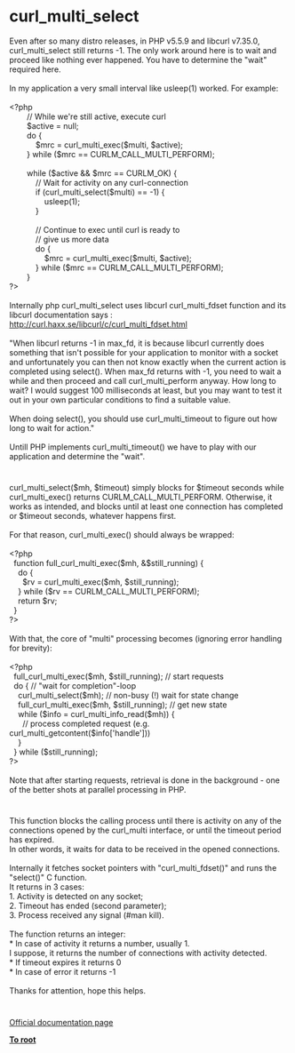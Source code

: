 # curl_multi_select




<div class="phpcode"><span class="html">
Even after so many distro releases, in PHP v5.5.9 and libcurl v7.35.0, curl_multi_select still returns -1. The only work around here is to wait and proceed like nothing ever happened. You have to determine the &quot;wait&quot; required here. <br><br>In my application a very small interval like usleep(1) worked. For example:<br><br><span class="default">&lt;?php<br>&#xA0; &#xA0; &#xA0; &#xA0; </span><span class="comment">// While we&apos;re still active, execute curl<br>&#xA0; &#xA0; &#xA0; &#xA0; </span><span class="default">$active </span><span class="keyword">= </span><span class="default">null</span><span class="keyword">;<br>&#xA0; &#xA0; &#xA0; &#xA0; do {<br>&#xA0; &#xA0; &#xA0; &#xA0; &#xA0; &#xA0; </span><span class="default">$mrc </span><span class="keyword">= </span><span class="default">curl_multi_exec</span><span class="keyword">(</span><span class="default">$multi</span><span class="keyword">, </span><span class="default">$active</span><span class="keyword">);<br>&#xA0; &#xA0; &#xA0; &#xA0; } while (</span><span class="default">$mrc </span><span class="keyword">== </span><span class="default">CURLM_CALL_MULTI_PERFORM</span><span class="keyword">);<br>&#xA0; &#xA0; <br>&#xA0; &#xA0; &#xA0; &#xA0; while (</span><span class="default">$active </span><span class="keyword">&amp;&amp; </span><span class="default">$mrc </span><span class="keyword">== </span><span class="default">CURLM_OK</span><span class="keyword">) {<br>&#xA0; &#xA0; &#xA0; &#xA0; &#xA0; &#xA0; </span><span class="comment">// Wait for activity on any curl-connection<br>&#xA0; &#xA0; &#xA0; &#xA0; &#xA0; &#xA0; </span><span class="keyword">if (</span><span class="default">curl_multi_select</span><span class="keyword">(</span><span class="default">$multi</span><span class="keyword">) == -</span><span class="default">1</span><span class="keyword">) {<br>&#xA0; &#xA0; &#xA0; &#xA0; &#xA0; &#xA0; &#xA0; &#xA0; </span><span class="default">usleep</span><span class="keyword">(</span><span class="default">1</span><span class="keyword">);<br>&#xA0; &#xA0; &#xA0; &#xA0; &#xA0; &#xA0; }<br>&#xA0; &#xA0; <br>&#xA0; &#xA0; &#xA0; &#xA0; &#xA0; &#xA0; </span><span class="comment">// Continue to exec until curl is ready to<br>&#xA0; &#xA0; &#xA0; &#xA0; &#xA0; &#xA0; // give us more data<br>&#xA0; &#xA0; &#xA0; &#xA0; &#xA0; &#xA0; </span><span class="keyword">do {<br>&#xA0; &#xA0; &#xA0; &#xA0; &#xA0; &#xA0; &#xA0; &#xA0; </span><span class="default">$mrc </span><span class="keyword">= </span><span class="default">curl_multi_exec</span><span class="keyword">(</span><span class="default">$multi</span><span class="keyword">, </span><span class="default">$active</span><span class="keyword">);<br>&#xA0; &#xA0; &#xA0; &#xA0; &#xA0; &#xA0; } while (</span><span class="default">$mrc </span><span class="keyword">== </span><span class="default">CURLM_CALL_MULTI_PERFORM</span><span class="keyword">);<br>&#xA0; &#xA0; &#xA0; &#xA0; }<br></span><span class="default">?&gt;<br></span><br>Internally php curl_multi_select uses libcurl curl_multi_fdset function and its libcurl documentation says :<br><a href="http://curl.haxx.se/libcurl/c/curl_multi_fdset.html" rel="nofollow" target="_blank">http://curl.haxx.se/libcurl/c/curl_multi_fdset.html</a><br><br>&quot;When libcurl returns -1 in max_fd, it is because libcurl currently does something that isn&apos;t possible for your application to monitor with a socket and unfortunately you can then not know exactly when the current action is completed using select(). When max_fd returns with -1, you need to wait a while and then proceed and call curl_multi_perform anyway. How long to wait? I would suggest 100 milliseconds at least, but you may want to test it out in your own particular conditions to find a suitable value. <br><br>When doing select(), you should use curl_multi_timeout to figure out how long to wait for action.&quot;<br><br>Untill PHP implements curl_multi_timeout() we have to play with our application and determine the &quot;wait&quot;.</span>
</div>
  

#


<div class="phpcode"><span class="html">
curl_multi_select($mh, $timeout) simply blocks for $timeout seconds while curl_multi_exec() returns CURLM_CALL_MULTI_PERFORM. Otherwise, it works as intended, and blocks until at least one connection has completed or $timeout seconds, whatever happens first.
<br>
<br>For that reason, curl_multi_exec() should always be wrapped:
<br>
<br><span class="default">&lt;?php
<br>&#xA0; </span><span class="keyword">function </span><span class="default">full_curl_multi_exec</span><span class="keyword">(</span><span class="default">$mh</span><span class="keyword">, &amp;</span><span class="default">$still_running</span><span class="keyword">) {
<br>&#xA0; &#xA0; do {
<br>&#xA0; &#xA0; &#xA0; </span><span class="default">$rv </span><span class="keyword">= </span><span class="default">curl_multi_exec</span><span class="keyword">(</span><span class="default">$mh</span><span class="keyword">, </span><span class="default">$still_running</span><span class="keyword">);
<br>&#xA0; &#xA0; } while (</span><span class="default">$rv </span><span class="keyword">== </span><span class="default">CURLM_CALL_MULTI_PERFORM</span><span class="keyword">);
<br>&#xA0; &#xA0; return </span><span class="default">$rv</span><span class="keyword">;
<br>&#xA0; }
<br></span><span class="default">?&gt;
<br></span>
<br>With that, the core of &quot;multi&quot; processing becomes (ignoring error handling for brevity):
<br>
<br><span class="default">&lt;?php
<br>&#xA0; full_curl_multi_exec</span><span class="keyword">(</span><span class="default">$mh</span><span class="keyword">, </span><span class="default">$still_running</span><span class="keyword">); </span><span class="comment">// start requests
<br>&#xA0; </span><span class="keyword">do { </span><span class="comment">// &quot;wait for completion&quot;-loop
<br>&#xA0; &#xA0; </span><span class="default">curl_multi_select</span><span class="keyword">(</span><span class="default">$mh</span><span class="keyword">); </span><span class="comment">// non-busy (!) wait for state change
<br>&#xA0; &#xA0; </span><span class="default">full_curl_multi_exec</span><span class="keyword">(</span><span class="default">$mh</span><span class="keyword">, </span><span class="default">$still_running</span><span class="keyword">); </span><span class="comment">// get new state
<br>&#xA0; &#xA0; </span><span class="keyword">while (</span><span class="default">$info </span><span class="keyword">= </span><span class="default">curl_multi_info_read</span><span class="keyword">(</span><span class="default">$mh</span><span class="keyword">)) {
<br>&#xA0; &#xA0; &#xA0; </span><span class="comment">// process completed request (e.g. curl_multi_getcontent($info[&apos;handle&apos;]))
<br>&#xA0; &#xA0; </span><span class="keyword">}
<br>&#xA0; } while (</span><span class="default">$still_running</span><span class="keyword">);
<br></span><span class="default">?&gt;
<br></span>
<br>Note that after starting requests, retrieval is done in the background - one of the better shots at parallel processing in PHP.</span>
</div>
  

#


<div class="phpcode"><span class="html">
This function blocks the calling process until there is activity on any of the connections opened by the curl_multi interface, or until the timeout period has expired. <br>In other words, it waits for data to be received in the opened connections.<br><br>Internally it fetches socket pointers with &quot;curl_multi_fdset()&quot; and runs the &quot;select()&quot; C function.<br>It returns in 3 cases:<br>1. Activity is detected on any socket;<br>2. Timeout has ended (second parameter);<br>3. Process received any signal (#man kill).<br><br>The function returns an integer:<br>* In case of activity it returns a number, usually 1.<br>I suppose, it returns the number of connections with activity detected.<br>* If timeout expires it returns 0<br>* In case of error it returns -1<br><br>Thanks for attention, hope this helps.</span>
</div>
  

#

[Official documentation page](https://www.php.net/manual/en/function.curl-multi-select.php)

**[To root](/README.md)**